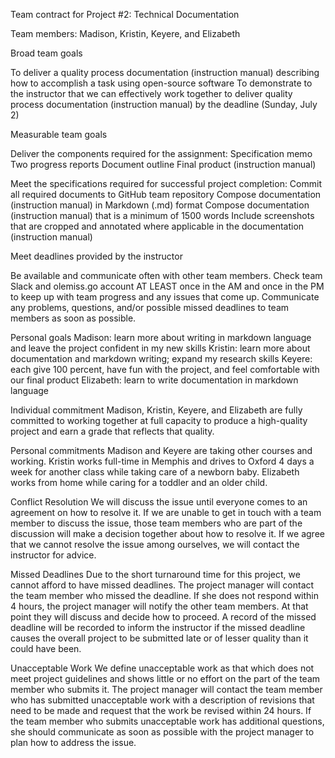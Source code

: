 Team contract for Project #2: Technical Documentation
 
Team members: Madison, Kristin, Keyere, and Elizabeth
 
Broad team goals
 
To deliver a quality process documentation (instruction manual) describing how to accomplish a task using open-source software
To demonstrate to the instructor that we can effectively work together to deliver quality process documentation (instruction manual) by the deadline (Sunday, July 2)
 
Measurable team goals
 
Deliver the components required for the assignment: 
Specification memo
Two progress reports
Document outline
Final product (instruction manual)
 
Meet the specifications required for successful project completion:
Commit all required documents to GitHub team repository
Compose documentation (instruction manual) in Markdown (.md) format
Compose documentation (instruction manual) that is a minimum of 1500 words
Include screenshots that are cropped and annotated where applicable in the documentation (instruction manual)
 
Meet deadlines provided by the instructor 
 
Be available and communicate often with other team members.
Check team Slack and olemiss.go account AT LEAST once in the AM and once in the PM to keep up with team progress and any issues that come up.
Communicate any problems, questions, and/or possible missed deadlines to team members as soon as possible.
 
Personal goals
Madison: learn more about writing in markdown language and leave the project confident in my new skills
Kristin: learn more about documentation and markdown writing; expand my research skills
Keyere: each give 100 percent, have fun with the project, and feel comfortable with our final product
Elizabeth: learn to write documentation in markdown language
 
Individual commitment
Madison, Kristin, Keyere, and Elizabeth are fully committed to working together at full capacity to produce a high-quality project and earn a grade that reflects that quality.
 
Personal commitments 
Madison and Keyere are taking other courses and working. Kristin works full-time in Memphis and drives to Oxford 4 days a week for another class while taking care of a newborn baby. 
Elizabeth works from home while caring for a toddler and an older child.
 
Conflict Resolution
We will discuss the issue until everyone comes to an agreement on how to resolve it. If we are unable to get in touch with a team member to discuss the issue, those team members who are part of the discussion will make a decision together about how to resolve it. If we agree that we cannot resolve the issue among ourselves, we will contact the instructor for advice.
 
Missed Deadlines
Due to the short turnaround time for this project, we cannot afford to have missed deadlines. The project manager will contact the team member who missed the deadline. If she does not respond within 4 hours, the project manager will notify the other team members. At that point they will discuss and decide how to proceed. A record of the missed deadline will be recorded to inform the instructor if the missed deadline causes the overall project to be submitted late or of lesser quality than it could have been.
 
Unacceptable Work
We define unacceptable work as that which does not meet project guidelines and shows little or no effort on the part of the team member who submits it.
The project manager will contact the team member who has submitted unacceptable work with a description of revisions that need to be made and request that the work be revised within 24 hours. If the team member who submits unacceptable work has additional questions, she should communicate as soon as possible with the project manager to plan how to address the issue.
 
 
